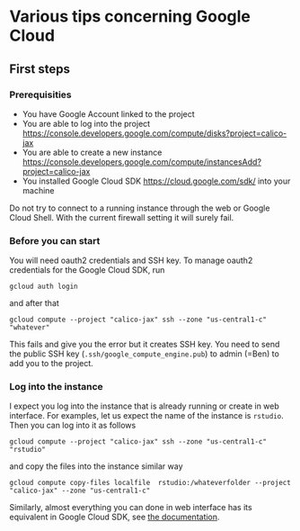 # Various tips concerning Google Cloud

## First steps

### Prerequisities

* You have Google Account linked to the project
* You are able to log into the project https://console.developers.google.com/compute/disks?project=calico-jax
* You are able to create a new instance https://console.developers.google.com/compute/instancesAdd?project=calico-jax
* You installed Google Cloud SDK https://cloud.google.com/sdk/ into your machine 

Do not try to connect to a running instance through the web or Google Cloud Shell. With the current firewall setting it will surely fail.

### Before you can start

You will need oauth2 credentials and SSH key. To manage oauth2 credentials for the Google Cloud SDK, run

```
gcloud auth login
```

and after that 

```
gcloud compute --project "calico-jax" ssh --zone "us-central1-c" "whatever"
```

This fails and give you the error but it creates SSH key. You need to send the public SSH key (`.ssh/google_compute_engine.pub`) to admin (=Ben) to add you to the project.

### Log into the instance

I expect you log into the instance that is already running or create in web interface. For examples, let us expect the name of the instance is `rstudio`. Then you can log into it as follows

```
gcloud compute --project "calico-jax" ssh --zone "us-central1-c" "rstudio"
```

and copy the files into the instance similar way

```
gcloud compute copy-files localfile  rstudio:/whateverfolder --project "calico-jax" --zone "us-central1-c"
```

Similarly, almost everything you can done in web interface has its equivalent in Google Cloud SDK, see [the documentation](https://cloud.google.com/sdk/cloudplatform).